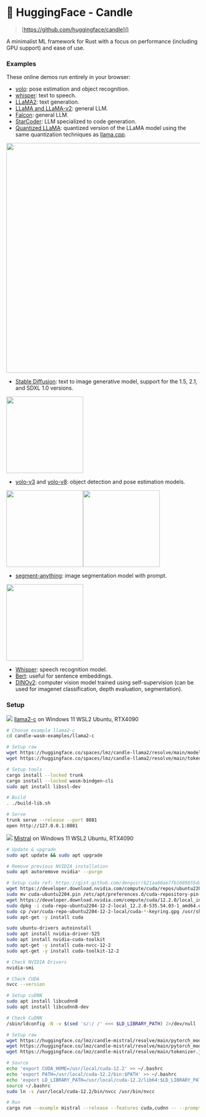 # 🤗 HuggingFace - Candle

> [https://github.com/huggingface/candle]()

A minimalist ML framework for Rust with a focus on performance (including GPU support) and ease of use.

### Examples

These online demos run entirely in your browser:

- [yolo](https://huggingface.co/spaces/lmz/candle-yolo): pose estimation and
  object recognition.
- [whisper](https://huggingface.co/spaces/lmz/candle-whisper): text to speech.
- [LLaMA2](https://huggingface.co/spaces/lmz/candle-llama2): text generation.
- [LLaMA and LLaMA-v2](https://github.com/huggingface/candle/blob/main/candle-examples/examples/llama/): general LLM.
- [Falcon](https://github.com/huggingface/candle/blob/main/candle-examples/examples/falcon/): general LLM.
- [StarCoder](https://github.com/huggingface/candle/blob/main/candle-examples/examples/bigcode/): LLM specialized to code
  generation.
- [Quantized LLaMA](https://github.com/huggingface/candle/blob/main/candle-examples/examples/quantized/): quantized version of
  the LLaMA model using the same quantization techniques as
  [llama.cpp](https://github.com/ggerganov/llama.cpp).

<img src="https://github.com/huggingface/candle/raw/main/candle-examples/examples/quantized/assets/aoc.gif" width="600">
  
- [Stable Diffusion](https://github.com/huggingface/candle/blob/main/candle-examples/examples/stable-diffusion/): text to
  image generative model, support for the 1.5, 2.1, and SDXL 1.0 versions.

<img src="https://github.com/huggingface/candle/raw/main/candle-examples/examples/stable-diffusion/assets/stable-diffusion-xl.jpg" width="200">

- [yolo-v3](https://github.com/huggingface/candle/blob/main/candle-examples/examples/yolo-v3/) and
  [yolo-v8](https://github.com/huggingface/candle/blob/main/candle-examples/examples/yolo-v8/): object detection and pose
  estimation models.

<img src="https://github.com/huggingface/candle/raw/main/candle-examples/examples/yolo-v8/assets/bike.od.jpg" width="200"><img src="https://github.com/huggingface/candle/raw/main/candle-examples/examples/yolo-v8/assets/bike.pose.jpg" width="200">

- [segment-anything](https://github.com/huggingface/candle/blob/main/candle-examples/examples/segment-anything/): image
  segmentation model with prompt.

<img src="https://github.com/huggingface/candle/raw/main/candle-examples/examples/segment-anything/assets/sam_merged.jpg" width="200">

- [Whisper](https://github.com/huggingface/candle/blob/main/candle-examples/examples/whisper/): speech recognition model.
- [Bert](https://github.com/huggingface/candle/blob/main/candle-examples/examples/bert/): useful for sentence embeddings.
- [DINOv2](https://github.com/huggingface/candle/blob/main/candle-examples/examples/dinov2/): computer vision model trained
  using self-supervision (can be used for imagenet classification, depth
  evaluation, segmentation).

### Setup

![](/assets/kat.png) <span class="speech-bubble">[llama2-c](https://github.com/huggingface/candle/blob/main/candle-wasm-examples/llama2-c/README.md) on Windows 11 WSL2 Ubuntu, RTX4090</span>

```bash
# Choose example llama2-c
cd candle-wasm-examples/llama2-c

# Setup raw
wget https://huggingface.co/spaces/lmz/candle-llama2/resolve/main/model.bin
wget https://huggingface.co/spaces/lmz/candle-llama2/resolve/main/tokenizer.json

# Setup tools
cargo install --locked trunk
cargo install --locked wasm-bindgen-cli
sudo apt install libssl-dev

# Build
. ./build-lib.sh

# Serve
trunk serve --release --port 8081
open http://127.0.0.1:8081
```

![](/assets/kat.png) <span class="speech-bubble">[Mistral](https://mistral.ai/) on Windows 11 WSL2 Ubuntu, RTX4090</span>

```bash
# Update & upgrade
sudo apt update && sudo apt upgrade

# Remove previous NVIDIA installation
sudo apt autoremove nvidia* --purge

# Setup cuda ref: https://gist.github.com/denguir/b21aa66ae7fb1089655dd9de8351a202
wget https://developer.download.nvidia.com/compute/cuda/repos/ubuntu2204/x86_64/cuda-ubuntu2204.pin
sudo mv cuda-ubuntu2204.pin /etc/apt/preferences.d/cuda-repository-pin-600
wget https://developer.download.nvidia.com/compute/cuda/12.2.0/local_installers/cuda-repo-ubuntu2204-12-2-local_12.2.0-535.54.03-1_amd64.deb
sudo dpkg -i cuda-repo-ubuntu2204-12-2-local_12.2.0-535.54.03-1_amd64.deb
sudo cp /var/cuda-repo-ubuntu2204-12-2-local/cuda-*-keyring.gpg /usr/share/keyrings/
sudo apt-get -y install cuda

sudo ubuntu-drivers autoinstall
sudo apt install nvidia-driver-525
sudo apt install nvidia-cuda-toolkit
sudo apt-get -y install cuda-nvcc-12-2
sudo apt-get -y install cuda-toolkit-12-2

# Check NVIDIA Drivers
nvidia-smi

# Check CUDA
nvcc --version

# Setup cuDNN
sudo apt install libcudnn8
sudo apt install libcudnn8-dev

# Check CuDNN
/sbin/ldconfig -N -v $(sed 's/:/ /' <<< $LD_LIBRARY_PATH) 2>/dev/null | grep libcudnn

# Setup raw
wget https://huggingface.co/lmz/candle-mistral/resolve/main/pytorch_model-00001-of-00002.safetensors
wget https://huggingface.co/lmz/candle-mistral/resolve/main/pytorch_model-00002-of-00002.safetensors
wget https://huggingface.co/lmz/candle-mistral/resolve/main/tokenizer.json

# Source
echo 'export CUDA_HOME=/usr/local/cuda-12.2' >> ~/.bashrc
echo 'export PATH=/usr/local/cuda-12.2/bin:$PATH' >> ~/.bashrc
echo 'export LD_LIBRARY_PATH=/usr/local/cuda-12.2/lib64:$LD_LIBRARY_PATH' >> ~/.bashrc
source ~/.bashrc
sudo ln -s /usr/local/cuda-12.2/bin/nvcc /usr/bin/nvcc

# Run
cargo run --example mistral --release --features cuda,cudnn -- --prompt "Write helloworld code in Rust" --weight-files=pytorch_model-00001-of-00002.safetensors,pytorch_model-00002-of-00002.safetensors --tokenizer-file=tokenizer.json --sample-len 15
```
